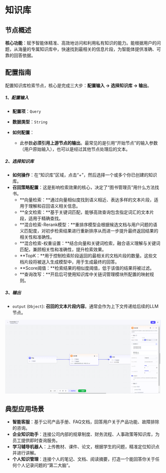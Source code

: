 # 知识库

## 节点概述
**核心功能**：赋予智能体精准、高效地访问和利用私有知识的能力。能根据用户的问题，从海量的专属知识库中，快速找到最相关的信息片段，为智能体提供准确、可靠的回答依据。



## 配置指南
配置知识库检索节点，核心是完成三大步：**配置输入 -> 选择知识库 -> 输出**。
##### 1、配置输入
* **配置项**：`Query`

* **数据类型**：`String`

*   **如何配置**：
    
    *   此参数**必须引用上游节点的输出**。最常见的是引用“开始节点”的输入参数（用户原始输入），也可以是经过其他节点处理后的文本。
    
    
##### 2、选择知识库

*   **如何操作**：在“知识库”区域，点击“+”，然后选择一个或多个你已创建的知识库。
*   **召回策略配置**：这是影响检索效果的核心，决定了“图书管理员”用什么方法找书。
    *   **向量检索：**通过向量相似度找到语义相近、表达多样的文本片段，适用于理解和召回语义相关信息。
    *   **全文检索：**基于关键词匹配，能够高效查询包含指定词汇的文本片段，适用于精确查找。
    *   **混合检索-Rerank模型：**重排序模型会根据候选文档与用户问题的语义匹配度，对初步检索结果进行重新排序从而进一步提升最终返回结果的相关性和准确性。
    *   **混合检索-权重设置：**结合向量和关键词检索，融合语义理解与关键词匹配，兼顾相关性和准确性，提升检索效果。
    *   **TopK：**用于控制检索阶段返回的最相关的文档片段的数量。这些文档片段将被送入生成模型中，用于生成最终的回答。
    *   **Score阈值：**检索结果的相似度阈值，低于该值的结果将被过滤。
    *   **查询改写：**开启后可使用知识库中关链词管理模块所配置的映射规则。



##### 3、输出
*   `output` (`Object`): **召回的文本片段内容**。通常会作为上下文传递给后续的LLM节点。

![image-20250822170322098](assets/image-20250822170322098.png)



## 典型应用场景

*   **智能客服**：基于公司产品手册、FAQ文档，回答用户关于产品功能、故障排除的咨询。
*   **企业知识助手**：连接公司内部的规章制度、财务流程、人事政策等知识库，为员工提供即时查询服务。
*   **学习辅导机器人**：上传教材、课件、论文，根据学生的问题，精准定位知识点并进行讲解。
*   **个人知识管理**：连接个人的笔记、文档、阅读摘要，打造一个能回答你关于任何个人记录问题的“第二大脑”。